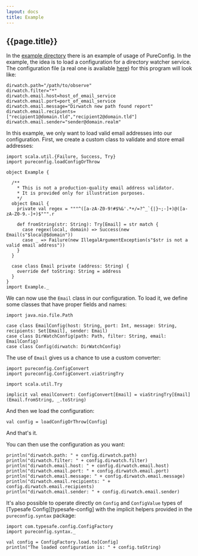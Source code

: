 ```yaml
---
layout: docs
title: Example
---
```

## {{page.title}}

In the [example directory](https://github.com/pureconfig/pureconfig/tree/master/example/src/main/scala/pureconfig/example)
there is an example of usage of PureConfig. In the example, the idea is to load a configuration for a directory
watcher service. The configuration file
(a real one is available [here](https://github.com/pureconfig/pureconfig/blob/master/example/src/main/resources/application.conf))
for this program will look like:

```
dirwatch.path="/path/to/observe"
dirwatch.filter="*"
dirwatch.email.host=host_of_email_service
dirwatch.email.port=port_of_email_service
dirwatch.email.message="Dirwatch new path found report"
dirwatch.email.recipients=["recipient1@domain.tld","recipient2@domain.tld"]
dirwatch.email.sender="sender@domain.realm"
```

In this example, we only want to load valid email addresses into our configuration. First, we create a custom class to validate and store email addresses:

```tut:silent
import scala.util.{Failure, Success, Try}
import pureconfig.loadConfigOrThrow

object Example {
  
  /**
    * This is not a production-quality email address validator.
    * It is provided only for illustration purposes.
    */
  object Email {
    private val regex = """^([a-zA-Z0-9!#$%&'.*+/=?^_`{|}~;-]+)@([a-zA-Z0-9.-]+)$""".r

    def fromString(str: String): Try[Email] = str match {
      case regex(local, domain) => Success(new Email(s"$local@$domain"))
      case _ => Failure(new IllegalArgumentException(s"$str is not a valid email address"))
    }
  }

  case class Email private (address: String) {
    override def toString: String = address
  }
}
import Example._
```

We can now use the `Email` class in our configuration. To load it, we define some classes that have proper fields and names:

```tut:silent
import java.nio.file.Path

case class EmailConfig(host: String, port: Int, message: String, recipients: Set[Email], sender: Email)
case class DirWatchConfig(path: Path, filter: String, email: EmailConfig)
case class Config(dirwatch: DirWatchConfig)
```

The use of `Email` gives us a chance to use a custom converter:

```tut:silent
import pureconfig.ConfigConvert
import pureconfig.ConfigConvert.viaStringTry

import scala.util.Try

implicit val emailConvert: ConfigConvert[Email] = viaStringTry[Email](Email.fromString, _.toString)
```

And then we load the configuration:

```tut:book
val config = loadConfigOrThrow[Config]
```

And that's it.

You can then use the configuration as you want:

```tut:book
println("dirwatch.path: " + config.dirwatch.path)
println("dirwatch.filter: " + config.dirwatch.filter)
println("dirwatch.email.host: " + config.dirwatch.email.host)
println("dirwatch.email.port: " + config.dirwatch.email.port)
println("dirwatch.email.message: " + config.dirwatch.email.message)
println("dirwatch.email.recipients: " + config.dirwatch.email.recipients)
println("dirwatch.email.sender: " + config.dirwatch.email.sender)
```

It's also possible to operate directly on `Config` and `ConfigValue` types
of [Typesafe Config][typesafe-config] with the implicit helpers provided in the
`pureconfig.syntax` package:

```tut:book
import com.typesafe.config.ConfigFactory
import pureconfig.syntax._

val config = ConfigFactory.load.to[Config]
println("The loaded configuration is: " + config.toString)
```
